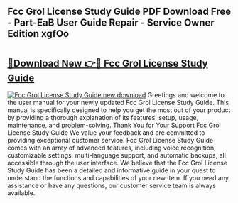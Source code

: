 ## Fcc Grol License Study Guide PDF Download Free - Part-EaB User Guide Repair - Service Owner Edition xgfOo

# <h2><a href="http://bc82997.oget.top/?id=Fcc+Grol+License+Study+Guide">🔗Download New 👉🔴 Fcc Grol License Study Guide</a></h2>

[![Fcc Grol License Study Guide new download](https://i.imgur.com/5g1atiW.png)](http://bc82997.oget.top/?id=Fcc+Grol+License+Study+Guide)
Greetings and welcome to the user manual for your newly updated Fcc Grol License Study Guide. This manual is specifically designed to help you get the most out of your product by providing a thorough explanation of its features, setup, usage, maintenance, and problem-solving. Thank You for Your Support Fcc Grol License Study Guide We value your feedback and are committed to providing exceptional customer service. Fcc Grol License Study Guide comes with an array of advanced features, including voice recognition, customizable settings, multi-language support, and automatic backups, all accessible through the user interface. We believe that the Fcc Grol License Study Guide has been a detailed and informative guide in your quest to understand the functions and capabilities of your new item. If you need any assistance or have any questions, our customer service team is always available.
